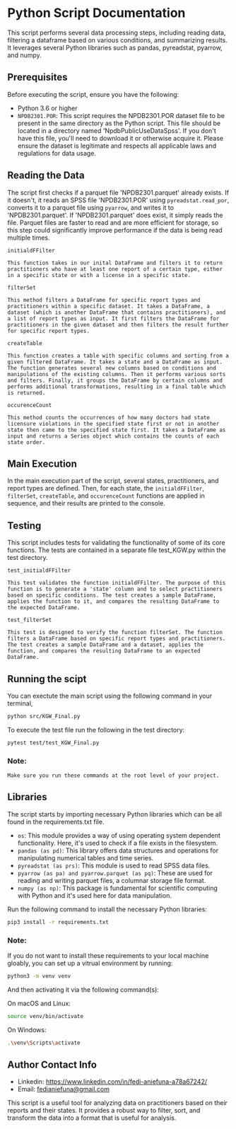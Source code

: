 # Python Script Documentation

This script performs several data processing steps, including reading data, filtering a dataframe based on various conditions, and summarizing results. It leverages several Python libraries such as pandas, pyreadstat, pyarrow, and numpy.

## Prerequisites

Before executing the script, ensure you have the following:

- Python 3.6 or higher
- `NPDB2301.POR`: This script requires the NPDB2301.POR dataset file to be present in the same directory as the Python script. This file should be located in a directory named 'NpdbPublicUseDataSpss'. If you don't have this file, you'll need to download it or otherwise acquire it. Please ensure the dataset is legitimate and respects all applicable laws and regulations for data usage.

## Reading the Data

The script first checks if a parquet file 'NPDB2301.parquet' already exists. If it doesn't, it reads an SPSS file 'NPDB2301.POR' using `pyreadstat.read_por`, converts it to a parquet file using `pyarrow`, and writes it to 'NPDB2301.parquet'. If 'NPDB2301.parquet' does exist, it simply reads the file. Parquet files are faster to read and are more efficient for storage, so this step could significantly improve performance if the data is being read multiple times.


`initialdFFilter`
    
    This function takes in our inital DataFrame and filters it to return practitioners who have at least one report of a certain type, either in a specific state or with a license in a specific state.

`filterSet`

    This method filters a DataFrame for specific report types and practitioners within a specific dataset. It takes a DataFrame, a dataset (which is another DataFrame that contains practitioners), and a list of report types as input. It first filters the DataFrame for practitioners in the given dataset and then filters the result further for specific report types.

`createTable`

    This function creates a table with specific columns and sorting from a given filtered DataFrame. It takes a state and a DataFrame as input. The function generates several new columns based on conditions and manipulations of the existing columns. Then it performs various sorts and filters. Finally, it groups the DataFrame by certain columns and performs additional transformations, resulting in a final table which is returned.

`occurenceCount`

    This method counts the occurrences of how many doctors had state licensure violations in the specified state first or not in another state then came to the specified state first. It takes a DataFrame as input and returns a Series object which contains the counts of each state order.

## Main Execution

In the main execution part of the script, several states, practitioners, and report types are defined. Then, for each state, the `initialdFFilter`, `filterSet`, `createTable`, and `occurenceCount` functions are applied in sequence, and their results are printed to the console.

## Testing

This script includes tests for validating the functionality of some of its core functions. The tests are contained in a separate file test_KGW.py within the test directory.

`test_initialdFFilter`

    This test validates the function initialdFFilter. The purpose of this function is to generate a 'state' column and to select practitioners based on specific conditions. The test creates a sample DataFrame, applies the function to it, and compares the resulting DataFrame to the expected DataFrame.

`test_filterSet`

    This test is designed to verify the function filterSet. The function filters a DataFrame based on specific report types and practitioners. The test creates a sample DataFrame and a dataset, applies the function, and compares the resulting DataFrame to an expected DataFrame.

## Running the scipt

You can exectute the main script using the following command in your terminal, 

```bash
python src/KGW_Final.py
```
To execute the test file run the following in the test directory:
```bash
pytest test/test_KGW_Final.py
```
### Note: 
    Make sure you run these commands at the root level of your project.
## Libraries

The script starts by importing necessary Python libraries which can be all found in the requirements.txt file.

- `os`: This module provides a way of using operating system dependent functionality. Here, it's used to check if a file exists in the filesystem.
- `pandas (as pd)`: This library offers data structures and operations for manipulating numerical tables and time series. 
- `pyreadstat (as prs)`: This module is used to read SPSS data files.
- `pyarrow (as pa) and pyarrow.parquet (as pq)`: These are used for reading and writing parquet files, a columnar storage file format.
- `numpy (as np)`: This package is fundamental for scientific computing with Python and it's used here for data manipulation.

Run the following command to install the necessary Python libraries:

   ```bash
   pip3 install -r requirements.txt
   ```

### Note:

If you do not want to install these requirements to your local machine gloably, you can set up a vitrual environment by running:

```bash
python3 -m venv venv
```
And then activating it via the following command(s):

On macOS and Linux:
```bash
source venv/bin/activate
```
On Windows:
```bash
.\venv\Scripts\activate
```

## Author Contact Info 

 - Linkedin: https://www.linkedin.com/in/fedi-aniefuna-a78a67242/
 - Email: fedianiefuna@gmail.com




This script is a useful tool for analyzing data on practitioners based on their reports and their states. It provides a robust way to filter, sort, and transform the data into a format that is useful for analysis.


